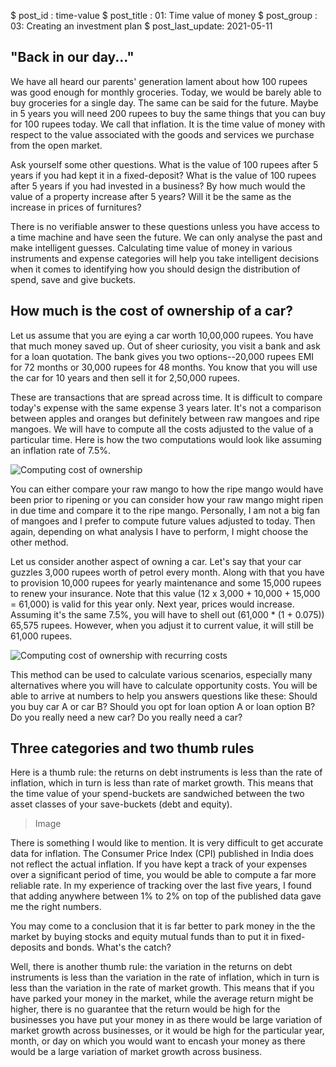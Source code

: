 $ post_id : time-value
$ post_title : 01: Time value of money
$ post_group : 03: Creating an investment plan
$ post_last_update: 2021-05-11

## "Back in our day..."

We have all heard our parents' generation lament about how 100 rupees was good enough for monthly groceries. Today, we would be barely able to buy groceries for a single day.  The same can be said for the future. Maybe in 5 years you will need 200 rupees to buy the same things that you can buy for 100 rupees today. We call that inflation. It is the time value of money with respect to the value associated with the goods and services we purchase from the open market.

Ask yourself some other questions. What is the value of 100 rupees after 5 years if you had kept it in a fixed-deposit? What is the value of 100 rupees after 5 years if you had invested in a business? By how much would the value of a property increase after 5 years? Will it be the same as the increase in prices of furnitures?

There is no verifiable answer to these questions unless you have access to a time machine and have seen the future. We can only analyse the past and make intelligent guesses. Calculating time value of money in various instruments and expense categories will help you take intelligent decisions when it comes to identifying how you should design the distribution of spend, save and give buckets.

## How much is the cost of ownership of a car?

Let us assume that you are eying a car worth 10,00,000 rupees. You have that much money saved up. Out of sheer curiosity, you visit a bank and ask for a loan quotation. The bank gives you two options--20,000 rupees EMI for 72 months or 30,000 rupees for 48 months. You know that you will use the car for 10 years and then sell it for 2,50,000 rupees.

These are transactions that are spread across time. It is difficult to compare today's expense with the same expense 3 years later. It's not a comparison between apples and oranges but definitely between raw mangoes and ripe mangoes. We will have to compute all the costs adjusted to the value of a particular time. Here is how the two computations would look like assuming an inflation rate of 7.5%.

![Computing cost of ownership](Car-inflation.jpg)

You can either compare your raw mango to how the ripe mango would have been prior to ripening or you can consider how your raw mango might ripen in due time and compare it to the ripe mango. Personally, I am not a big fan of mangoes and I prefer to compute future values adjusted to today. Then again, depending on what analysis I have to perform, I might choose the other method.

Let us consider another aspect of owning a car. Let's say that your car guzzles 3,000 rupees worth of petrol every month. Along with that you have to provision 10,000 rupees for yearly maintenance and some 15,000 rupees to renew your insurance. Note that this value (12 x 3,000 + 10,000 + 15,000 = 61,000) is valid for this year only. Next year, prices would increase. Assuming it's the same 7.5%, you will have to shell out (61,000 * (1 + 0.075)) 65,575 rupees. However, when you adjust it to current value, it will still be 61,000 rupees.

![Computing cost of ownership with recurring costs](Car-inflation-recurring.jpg)

This method can be used to calculate various scenarios, especially many alternatives where you will have to calculate opportunity costs. You will be able to arrive at numbers to help you answers questions like these: Should you buy car A or car B? Should you opt for loan option A or loan option B? Do you really need a new car? Do you really need a car?

## Three categories and two thumb rules

Here is a thumb rule: the returns on debt instruments is less than the rate of inflation, which in turn is less than rate of market growth. This means that the time value of your spend-buckets are sandwiched between the two asset classes of your save-buckets (debt and equity).

> Image

There is something I would like to mention. It is very difficult to get accurate data for inflation. The Consumer Price Index (CPI) published in India does not reflect the actual inflation. If you have kept a track of your expenses over a significant period of time, you would be able to compute a far more reliable rate. In my experience of tracking over the last five years, I found that adding anywhere between 1% to 2% on top of the published data gave me the right numbers.

You may come to a conclusion that it is far better to park money in the the market by buying stocks and equity mutual funds than to put it in fixed-deposits and bonds. What's the catch?

Well, there is another thumb rule: the variation in the returns on debt instruments is less than the variation in the rate of inflation, which in turn is less than the variation in the rate of market growth. This means that if you have parked your money in the market, while the average return might be higher, there is no guarantee that the return would be high for the businesses you have put your money in as there would be large variation of market growth across businesses, or it would be high for the particular year, month, or day on which you would want to encash your money as there would be a large variation of market growth across business.
